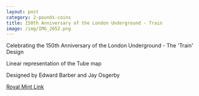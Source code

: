 ```yaml
---
layout: post
category: 2-pounds-coins
title: 150th Anniversary of the London Underground - Train
image: /img/IMG_2652.png
---
```


Celebrating the 150th Anniversary of the London Underground - The 'Train' Design

Linear representation of the Tube map

Designed by Edward Barber and Jay Osgerby

[Royal Mint Link](http://www.royalmint.com/discover/uk-coins/coin-design-and-specifications/two-pound-coin/2013-underground-train)
